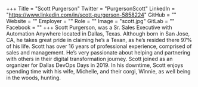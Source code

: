 +++
Title = "Scott Purgerson"
Twitter = "PurgersonScott"
LinkedIn = "https://www.linkedin.com/in/scott-purgerson-5858224"
GitHub = ""
Website = ""
Employer = ""
Role = ""
Image = "scott.jpg"
GitLab = ""
Facebook = ""
+++
Scott Purgerson, was a Sr. Sales Executive with Automation Anywhere located in Dallas, Texas. Although born in San Jose, CA, he takes great pride in claiming he’s a Texan, as he’s resided there 97% of his life. Scott has over 16 years of professional experience, comprised of sales and management. He’s very passionate about helping and partnering with others in their digital transformation journey. Scott joined as an organizer for Dallas DevOps Days in 2019. In his downtime, Scott enjoys spending time with his wife, Michelle, and their corgi, Winnie, as well being in the woods, hunting.